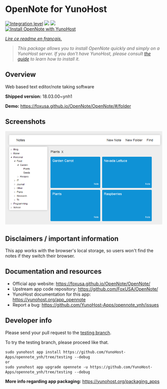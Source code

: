 <!--
N.B.: This README was automatically generated by https://github.com/YunoHost/apps/tree/master/tools/README-generator
It shall NOT be edited by hand.
-->

# OpenNote for YunoHost

[![Integration level](https://dash.yunohost.org/integration/opennote.svg)](https://dash.yunohost.org/appci/app/opennote) ![](https://ci-apps.yunohost.org/ci/badges/opennote.status.svg) ![](https://ci-apps.yunohost.org/ci/badges/opennote.maintain.svg)  
[![Install OpenNote with YunoHost](https://install-app.yunohost.org/install-with-yunohost.svg)](https://install-app.yunohost.org/?app=opennote)

*[Lire ce readme en français.](./README_fr.md)*

> *This package allows you to install OpenNote quickly and simply on a YunoHost server.
If you don't have YunoHost, please consult [the guide](https://yunohost.org/#/install) to learn how to install it.*

## Overview

Web based text editor/note taking software

**Shipped version:** 18.03.00~ynh1

**Demo:** https://foxusa.github.io/OpenNote/OpenNote/#/folder

## Screenshots

![](./doc/screenshots/screenshot.png)

## Disclaimers / important information

This app works with the browser's local storage, so users won't find the notes if they switch their browser.

## Documentation and resources

* Official app website: https://foxusa.github.io/OpenNote/OpenNote/
* Upstream app code repository: https://github.com/FoxUSA/OpenNote/
* YunoHost documentation for this app: https://yunohost.org/app_opennote
* Report a bug: https://github.com/YunoHost-Apps/opennote_ynh/issues

## Developer info

Please send your pull request to the [testing branch](https://github.com/YunoHost-Apps/opennote_ynh/tree/testing).

To try the testing branch, please proceed like that.
```
sudo yunohost app install https://github.com/YunoHost-Apps/opennote_ynh/tree/testing --debug
or
sudo yunohost app upgrade opennote -u https://github.com/YunoHost-Apps/opennote_ynh/tree/testing --debug
```

**More info regarding app packaging:** https://yunohost.org/packaging_apps